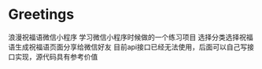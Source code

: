 # Greetings
浪漫祝福语微信小程序
学习微信小程序时候做的一个练习项目
选择分类选择祝福语生成祝福语页面分享给微信好友
目前api接口已经无法使用，后面可以自己写接口实现，源代码具有参考价值
